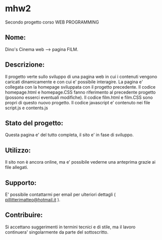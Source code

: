 # mhw2
Secondo progetto corso WEB PROGRAMMING

## Nome:
Dino's Cinema web --> pagina FILM.

## Descrizione: 
Il progetto verte sullo sviluppo di una pagina web in cui i contenuti vengono caricati dinamicamente e con cui e' possibile interagire. La pagina e' collegata con la homepage sviluppata con il progetto precedente. 
Il codice homepage.html e homepage.CSS fanno riferimento al precedente progetto (possono esserci eventuali modifiche). 
Il codice film.html e film.CSS sono propri di questo nuovo progetto. 
Il codice javascript e' contenuto nei file script.js e contents.js

## Stato del progetto:
Questa pagina e' del tutto completa, il sito e' in fase di sviluppo.

## Utilizzo:
Il sito non è ancora online, ma e' possibile vederne una anteprima grazie ai file allegati.

## Supporto: 
E' possibile contattarmi per email per ulteriori dettagli ( pillitterimatteo@hotmail.it ).

## Contribuire:
Si accettano suggerimenti in termini tecnici e di stile, ma il lavoro continuera' singolarmente da parte del sottoscritto.
